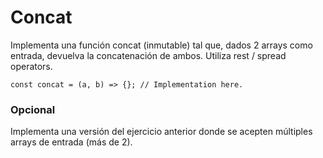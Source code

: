 # Concat

Implementa una función concat (inmutable) tal que, dados 2 arrays como entrada, devuelva la concatenación de ambos. Utiliza rest / spread operators.

```
const concat = (a, b) => {}; // Implementation here.
```

### Opcional

Implementa una versión del ejercicio anterior donde se acepten múltiples arrays de entrada (más de 2).
